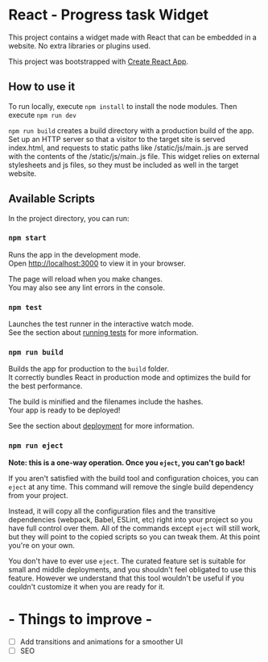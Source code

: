 # React - Progress task Widget

This project contains a widget made with React that can be embedded in a website. No extra libraries or plugins used.

This project was bootstrapped with [Create React App](https://github.com/facebook/create-react-app).

## How to use it

To run locally, execute `npm install` to install the node modules. Then execute `npm run dev`

`npm run build` creates a build directory with a production build of the app. Set up an HTTP server so that a visitor to the target site is served index.html, and requests to static paths like /static/js/main.<hash>.js are served with the contents of the /static/js/main.<hash>.js file.
This widget relies on external stylesheets and js files, so they must be included as well in the target website.

## Available Scripts

In the project directory, you can run:

### `npm start`

Runs the app in the development mode.\
Open [http://localhost:3000](http://localhost:3000) to view it in your browser.

The page will reload when you make changes.\
You may also see any lint errors in the console.

### `npm test`

Launches the test runner in the interactive watch mode.\
See the section about [running tests](https://facebook.github.io/create-react-app/docs/running-tests) for more information.

### `npm run build`

Builds the app for production to the `build` folder.\
It correctly bundles React in production mode and optimizes the build for the best performance.

The build is minified and the filenames include the hashes.\
Your app is ready to be deployed!

See the section about [deployment](https://facebook.github.io/create-react-app/docs/deployment) for more information.

### `npm run eject`

**Note: this is a one-way operation. Once you `eject`, you can't go back!**

If you aren't satisfied with the build tool and configuration choices, you can `eject` at any time. This command will remove the single build dependency from your project.

Instead, it will copy all the configuration files and the transitive dependencies (webpack, Babel, ESLint, etc) right into your project so you have full control over them. All of the commands except `eject` will still work, but they will point to the copied scripts so you can tweak them. At this point you're on your own.

You don't have to ever use `eject`. The curated feature set is suitable for small and middle deployments, and you shouldn't feel obligated to use this feature. However we understand that this tool wouldn't be useful if you couldn't customize it when you are ready for it.

# - Things to improve -

- [ ] Add transitions and animations for a smoother UI
- [ ] SEO
